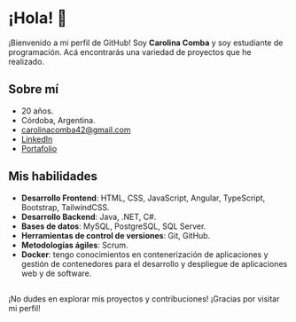 # ¡Hola! 👋

¡Bienvenido a mi perfil de GitHub! Soy __Carolina Comba__ y soy estudiante de programación. Acá encontrarás una variedad de proyectos que he realizado.

## Sobre mí

- 20 años.
- Córdoba, Argentina.
- carolinacomba42@gmail.com
- [LinkedIn](https://www.linkedin.com/in/caro-comba-/)
- [Portafolio](https://my-portfolio-carolina-comba.vercel.app/)

## Mis habilidades

- __Desarrollo Frontend__: HTML, CSS, JavaScript, Angular, TypeScript, Bootstrap, TailwindCSS.
- __Desarrollo Backend__: Java, .NET, C#.
- __Bases de datos__: MySQL, PostgreSQL, SQL Server.
- __Herramientas de control de versiones__: Git, GitHub.
- __Metodologías ágiles__: Scrum.
- __Docker__: tengo conocimientos en contenerización de aplicaciones y gestión de contenedores para el desarrollo y despliegue de aplicaciones web y de software.

##

¡No dudes en explorar mis proyectos y contribuciones! ¡Gracias por visitar mi perfil!
